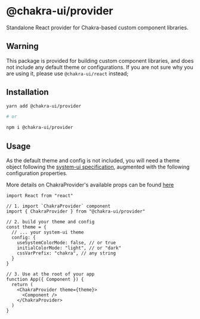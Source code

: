 # @chakra-ui/provider

Standalone React provider for Chakra-based custom component libraries.

## Warning

This package is provided for building custom component libraries, and does not
include any default theme or configurations. If you are not sure why you are
using it, please use `@chakra-ui/react` instead;

## Installation

```sh
yarn add @chakra-ui/provider

# or

npm i @chakra-ui/provider
```

## Usage

As the default theme and config is not included, you will need a theme object
following the [system-ui specification](https://system-ui.com/theme/), augmented
with the following configuration properties.

More details on ChakraProvider's available props can be found
[here](https://chakra-ui.com/docs/getting-started#chakraprovider-props)

```
import React from "react"

// 1. import `ChakraProvider` component
import { ChakraProvider } from "@chakra-ui/provider"

// 2. build your theme and config
const theme = {
  // ... your system-ui theme
  config: {
    useSystemColorMode: false, // or true
    initialColorMode: "light", // or "dark"
    cssVarPrefix: "chakra", // any string
  }
}

// 3. Use at the root of your app
function App({ Component }) {
  return (
    <ChakraProvider theme={theme}>
      <Component />
    </ChakraProvider>
  )
}

```
